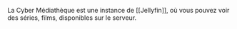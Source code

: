 La Cyber Médiathèque est une instance de [[Jellyfin]], où vous pouvez voir des séries, films, disponibles sur le serveur.